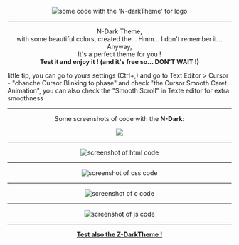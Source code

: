<p align="center">
    <img src="https://github.com/Akako0/N-darkTheme/raw/HEAD/./icon.png" alt="some code with the 'N-darkTheme' for logo">
</p>
<hr>
<p align="center ">
    N-Dark Theme, <br>
    with some beautiful colors, created the... Hmm... I don't remember it... Anyway,<br>
    It's a perfect theme for you !<br>
    <strong>Test it and enjoy it ! (and it's free so... DON'T WAIT !)</strong>
    <p>little tip, you can go to yours settings (Ctrl+,) and go to Text Editor > Cursor - "chanche Cursor Blinking to phase" and check "the Cursor Smooth Caret Animation", you can also check the "Smooth Scroll" in Texte editor for extra smoothness</p>
</p>
<hr>
<p>
    <p align="center">
        Some screenshots of code with the <strong>N-Dark</strong>:
    </p>
    <p align="center">
        <img src="https://raw.githubusercontent.com/Akako0/N-darkTheme/main/img/python_code_exemple.png" altt="screenshot of python code">
    <p>
    <hr>
    <p align="center">
        <img align="center" src="https://raw.githubusercontent.com/Akako0/N-darkTheme/main/img/html_code_exemple.png" alt="screenshot of html code">
    </p>
    <hr>
    <p align="center">
        <img align="center" src="https://raw.githubusercontent.com/Akako0/N-darkTheme/main/img/css_code_exemple.png" alt="screenshot of css code">
    </p>
    <hr>
    <p align="center">
        <img align="center"  src="https://raw.githubusercontent.com/Akako0/N-darkTheme/main/img/c_code_exemple.png" alt="screenshot of c code">
    </p>
    <hr>
    <p align="center">
        <img align="center"  src="https://raw.githubusercontent.com/Akako0/N-darkTheme/main/img/js_code_exemple.png" alt="screenshot of js code">
    </p>
</p>
<hr>
<p align="center">
    <a href="https://marketplace.visualstudio.com/items?itemName=Akako.z-darktheme">
    <strong>Test also the Z-DarkTheme !</strong>
    </a>
</p>